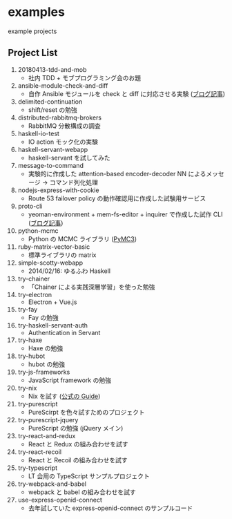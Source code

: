examples
========

example projects

## Project List

1. 20180413-tdd-and-mob
    * 社内 TDD + モブプログラミング会のお題
1. ansible-module-check-and-diff
    * 自作 Ansible モジュールを check と diff に対応させる実験 ([ブログ記事](https://krdlab.hatenablog.com/entry/2018/05/29/080000))
1. delimited-continuation
    * shift/reset の勉強
1. distributed-rabbitmq-brokers
    * RabbitMQ 分散構成の調査
1. haskell-io-test
    * IO action モック化の実験
1. haskell-servant-webapp
    * haskell-servant を試してみた
1. message-to-command
    * 実験的に作成した attention-based encoder-decoder NN によるメッセージ → コマンド列化処理
1. nodejs-express-with-cookie
    * Route 53 failover policy の動作確認用に作成した試験用サービス
1. proto-cli
    * yeoman-environment + mem-fs-editor + inquirer で作成した試作 CLI ([ブログ記事](https://krdlab.hatenablog.com/entry/2020/02/25/080000))
1. python-mcmc
    * Python の MCMC ライブラリ ([PyMC3](https://github.com/pymc-devs/pymc3))
1. ruby-matrix-vector-basic
    * 標準ライブラリの matrix
1. simple-scotty-webapp
    * 2014/02/16: ゆるふわ Haskell
1. try-chainer
    * 「Chainer による実践深層学習」を使った勉強
1. try-electron
    * Electron + Vue.js
1. try-fay
    * Fay の勉強
1. try-haskell-servant-auth
    * Authentication in Servant
1. try-haxe
    * Haxe の勉強
1. try-hubot
    * hubot の勉強
1. try-js-frameworks
    * JavaScript framework の勉強
1. try-nix
    * Nix を試す ([公式の Guide](https://nixos.org/manual/nix/stable/))
1. try-purescript
    * PureScirpt を色々試すためのプロジェクト
1. try-purescript-jquery
    * PureScript の勉強 (jQuery メイン)
1. try-react-and-redux
    * React と Redux の組み合わせを試す
1. try-react-recoil
    * React と Recoil の組み合わせを試す
1. try-typescript
    * LT 会用の TypeScript サンプルプロジェクト
1. try-webpack-and-babel
    * webpack と babel の組み合わせを試す
1. use-express-openid-connect
    * 去年試していた express-openid-connect のサンプルコード
